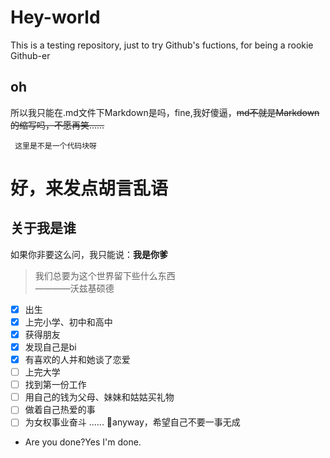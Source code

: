 # Hey-world
This is a testing repository, just to try Github's fuctions, for being a rookie Github-er
## oh
所以我只能在.md文件下Markdown是吗，fine,我好傻逼，~~md不就是Markdown的缩写吗，不愿再笑……~~
```
 这里是不是一个代码块呀
```
# 好，来发点胡言乱语
## 关于我是谁
如果你非要这么问，我只能说：**我是你爹**
> 我们总要为这个世界留下些什么东西   
>              ————沃兹基硕德
- [x] 出生
- [x] 上完小学、初中和高中
- [x] 获得朋友
- [x] 发现自己是bi
- [x] 有喜欢的人并和她谈了恋爱
- [ ] 上完大学
- [ ] 找到第一份工作
- [ ] 用自己的钱为父母、妹妹和姑姑买礼物
- [ ] 做着自己热爱的事
- [ ] 为女权事业奋斗
......
🙊anyway，希望自己不要一事无成
- Are you done?Yes I'm done.
